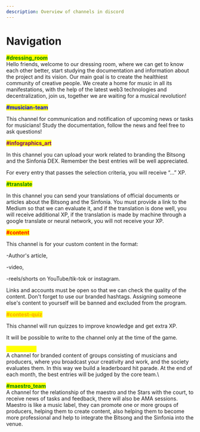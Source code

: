 ```yaml
---
description: Overview of channels in discord
---
```


# Navigation

<mark style="color:green;">**#dressing\_room**</mark> \
Hello friends, welcome to our dressing room, where we can get to know each other better, start studying the documentation and information about the project and its vision. Our main goal is to create the healthiest community of creative people. We create a home for music in all its manifestations, with the help of the latest web3 technologies and decentralization, join us, together we are waiting for a musical revolution!

<mark style="color:blue;">**#musician-team**</mark>

This channel for communication and notification of upcoming news or tasks for musicians! Study the documentation, follow the news and feel free to ask questions!

<mark style="color:purple;">**#infographics\_art**</mark>

In this channel you can upload your work related to branding the Bitsong and the Sinfonia DEX. Remember the best entries will be well appreciated.

For every entry that passes the selection criteria, you will receive “...” XP.

<mark style="color:green;">**#translate**</mark>&#x20;

In this channel you can send your translations of official documents or articles about the Bitsong and the Sinfonia. You must provide a link to the Medium so that we can evaluate it, and if the translation is done well, you will receive additional XP, if the translation is made by machine through a google translate or neural network, you will not receive your XP.

<mark style="color:red;">**#content**</mark>&#x20;

This channel is for your custom content in the format:

\-Author's article,

\-video,

\-reels/shorts on YouTube/tik-tok or instagram.

Links and accounts must be open so that we can check the quality of the content. Don't forget to use our branded hashtags. Assigning someone else's content to yourself will be banned and excluded from the program.

<mark style="color:orange;">**#contest-quiz**</mark>&#x20;

This channel will run quizzes to improve knowledge and get extra XP.

It will be possible to write to the channel only at the time of the game.

<mark style="color:yellow;">**#TOP\_chart**</mark> \
A channel for branded content of groups consisting of musicians and producers, where you broadcast your creativity and work, and the society evaluates them. In this way we build a leaderboard hit parade. At the end of each month, the best entries will be judged by the core team.\


<mark style="color:green;">**#maestro\_team**</mark>\
A channel for the relationship of the maestro and the Stars with the court, to receive news of tasks and feedback, there will also be AMA sessions. Maestro is like a music label, they can promote one or more groups of producers, helping them to create content, also helping them to become more professional and help to integrate the Bitsong and the Sinfonia into the venue.

